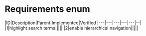 
# Requirements enum
|ID|Description|Parent|Implemented|Verified
|---|---|---|---|---|--|
|1|highlight search terms|||||
|2|enable hierarchical navigation|||||

